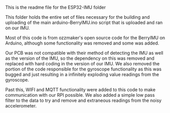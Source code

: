 This is the readme file for the ESP32-IMU folder

This folder holds the entire set of files necessary for the building and uploading of the main arduino-BerryIMU.ino script that is
uploaded and ran on our IMU.

Most of this code is from ozzmaker's open source code for the BerryIMU on Arduino, although some functionality was removed and some was added.

Our PCB was not compatible with their method of detecting the IMU as well as the version of the IMU, so the dependency on this was removed
and replaced with hard coding in the version of our IMU. We also removed the portion of the code responsible for the gyroscope functionality as
this was bugged and just resulting in a infinitely exploding value readings from the gyroscope.

Past this, WIFI and MQTT functionality were added to this code to make communication with our RPI possible. We also added a simple low pass 
filter to the data to try and remove and extraneous readings from the noisy accelerometer.
